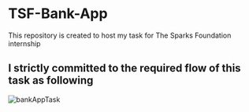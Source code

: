 # TSF-Bank-App
This repository is created to host my task for The Sparks Foundation internship 
## I strictly committed to the required flow of this task as following
![bankAppTask](https://github.com/Mustafa7egazi/TSF-Bank-App/assets/78914098/f924f8db-b14f-43be-8797-4f3300b68f6b)
